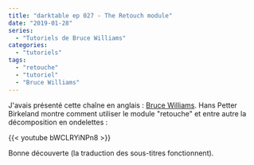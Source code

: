 ```yaml
---
title: "darktable ep 027 - The Retouch module"
date: "2019-01-28"
series:
  - "Tutoriels de Bruce Williams"
categories: 
  - "tutoriels"
tags: 
  - "retouche"
  - "tutoriel"
  - "Bruce Williams"
---
```


J'avais présenté cette chaîne en anglais : [Bruce Williams](https://www.youtube.com/channel/UCkqe4BYsllmcxo2dsF-rFQw).  Hans Petter Birkeland montre comment utiliser le module "retouche" et entre autre la décomposition en ondelettes : 

{{< youtube bWCLRYiNPn8 >}} 

Bonne découverte (la traduction des sous-titres fonctionnent).
